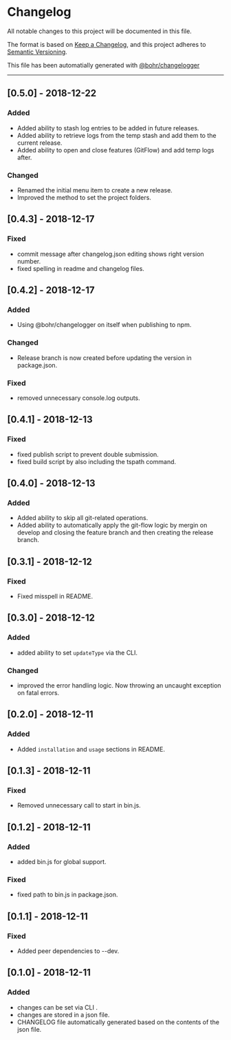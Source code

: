# Changelog
All notable changes to this project will be documented in this file.

The format is based on [Keep a Changelog](https://keepachangelog.com/en/1.0.0/), and this project adheres to [Semantic Versioning](https://semver.org/spec/v2.0.0.html).

This file has been automatially generated with [@bohr/changelogger](https://github.com/bohr-app/changelogger)

---

## [0.5.0] - 2018-12-22
### Added
- Added ability to stash log entries to be added in future releases.
- Added ability to retrieve logs from the temp stash and add them to the current release.
- Added ability to open and close features (GitFlow) and add temp logs after.

### Changed
- Renamed the initial menu item to create a new release.
- Improved the method to set the project folders.

## [0.4.3] - 2018-12-17
### Fixed
- commit message after changelog.json editing shows right version number.
- fixed spelling in readme and changelog files.

## [0.4.2] - 2018-12-17
### Added
- Using @bohr/changelogger on itself when publishing to npm.

### Changed
- Release branch is now created before updating the version in package.json.

### Fixed
- removed unnecessary console.log outputs.

## [0.4.1] - 2018-12-13
### Fixed
- fixed publish script to prevent double submission.
- fixed build script by also including the tspath command.

## [0.4.0] - 2018-12-13
### Added
- Added ability to skip all git-related operations.
- Added ability to automatically apply the git-flow logic by mergin on develop and closing the feature branch and then creating the release branch.

## [0.3.1] - 2018-12-12
### Fixed
- Fixed misspell in README.

## [0.3.0] - 2018-12-12
### Added
- added ability to set `updateType` via the CLI.

### Changed
- improved the error handling logic. Now throwing an uncaught exception on fatal errors.

## [0.2.0] - 2018-12-11
### Added
- Added `installation` and `usage` sections in README.

## [0.1.3] - 2018-12-11
### Fixed
- Removed unnecessary call to start in bin.js.

## [0.1.2] - 2018-12-11
### Added
- added bin.js for global support.

### Fixed
- fixed path to bin.js in package.json.

## [0.1.1] - 2018-12-11
### Fixed
- Added peer dependencies to --dev.

## [0.1.0] - 2018-12-11
### Added
- changes can be set via CLI .
- changes are stored in a json file.
- CHANGELOG file automatically generated based on the contents of the json file.

